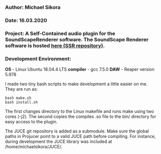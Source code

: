 
### Author: Michael Sikora
### Date: 16.03.2020
### Project: A Self-Contained audio plugin for the SoundScapeRenderer software. The SoundScape Renderer software is hosted [here (SSR repository)](https://github.com/SoundScapeRenderer/ssr).


### Development Environment:
**OS** - Linux Ubuntu 18.04.4 LTS
**compiler** - gcc 7.5.0
**DAW** - Reaper version 5.978

I made two tiny bash scripts to make development a little easier on me. They are run as:

```shell
bash make.sh
bash install.sh
```

The first changes directory to the Linux makefile and runs make using two cores (-j2). The second copies the compiles .so file to the bin/ directory for easy access to the plugin. 

The JUCE git repository is added as a submodule.
Make sure the global paths in Projucer point to a valid JUCE path before compiling. 
For instance, during development the JUCE library was included at /home/michaelsikora/JUCE/. 


